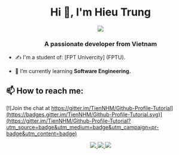 <h1 align="center">Hi 👋, I'm Hieu Trung</h1>
<p align="center"><img src="https://img.icons8.com/color/48/000000/vietnam-circular.png"/></p>
<h3 align="center">A passionate developer from Vietnam </h3>


- ✍ I'm a student of: [FPT Univercity] (FPTU).

- 🌱 I’m currently learning **Software Engineering.**


## 📫 How to reach me:

[![Join the chat at https://gitter.im/TienNHM/Github-Profile-Tutorial](https://badges.gitter.im/TienNHM/Github-Profile-Tutorial.svg)](https://gitter.im/TienNHM/Github-Profile-Tutorial?utm_source=badge&utm_medium=badge&utm_campaign=pr-badge&utm_content=badge)

<p align="center">
  <a href="https://www.facebook.com/profile.php?id=100007756279091" alt="Facebook">
    <img src="https://img.icons8.com/fluent/48/000000/facebook-new.png" target="_blank" />
  </a> 
  <a href="https://github.com/dinone10" alt="Github">
    <img src="https://img.icons8.com/fluent/48/000000/github.png"/>
  <a href="mailto:ht10102001@gmail.com" alt="Email">
    <img src="https://img.icons8.com/fluent/48/000000/mailing.png"/>
  </a>
</p>

